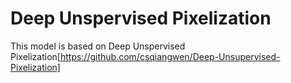 # Deep Unspervised Pixelization
This model is based on Deep Unspervised Pixelization[https://github.com/csqiangwen/Deep-Unsupervised-Pixelization]
